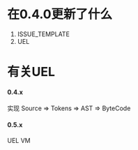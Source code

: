 # 在0.4.0更新了什么
1. ISSUE_TEMPLATE
2. UEL
# 有关UEL
#### 0.4.x
实现 Source => Tokens => AST => ByteCode
#### 0.5.x
UEL VM
